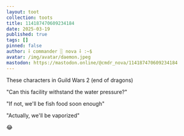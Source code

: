 ```yaml
---
layout: toot
collection: toots
title: 114187470609234184
date: 2025-03-19
published: true
tags: []
pinned: false
author: ⸸ commander ░ nova ⸸ :~$
avatar: /img/avatar/daemon.jpeg
mastodon: https://mastodon.online/@cmdr_nova/114187470609234184
---
```


These characters in Guild Wars 2 (end of dragons)

"Can this facility withstand the water pressure?"

"If not, we'll be fish food soon enough"

"Actually, we'll be vaporized"

😂
